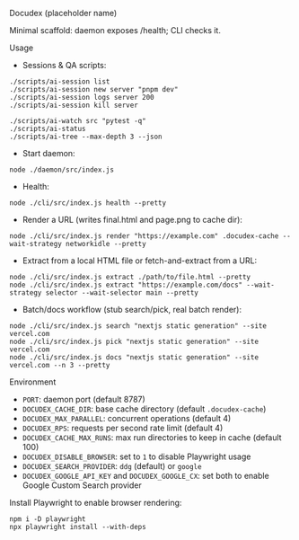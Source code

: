 Docudex (placeholder name)

Minimal scaffold: daemon exposes /health; CLI checks it.

Usage
- Sessions & QA scripts:

```
./scripts/ai-session list
./scripts/ai-session new server "pnpm dev"
./scripts/ai-session logs server 200
./scripts/ai-session kill server

./scripts/ai-watch src "pytest -q"
./scripts/ai-status
./scripts/ai-tree --max-depth 3 --json
```

- Start daemon:

```
node ./daemon/src/index.js
```

- Health:

```
node ./cli/src/index.js health --pretty
```

- Render a URL (writes final.html and page.png to cache dir):

```
node ./cli/src/index.js render "https://example.com" .docudex-cache --wait-strategy networkidle --pretty
```

- Extract from a local HTML file or fetch-and-extract from a URL:

```
node ./cli/src/index.js extract ./path/to/file.html --pretty
node ./cli/src/index.js extract "https://example.com/docs" --wait-strategy selector --wait-selector main --pretty
```

- Batch/docs workflow (stub search/pick, real batch render):

```
node ./cli/src/index.js search "nextjs static generation" --site vercel.com
node ./cli/src/index.js pick "nextjs static generation" --site vercel.com
node ./cli/src/index.js docs "nextjs static generation" --site vercel.com --n 3 --pretty
```

Environment

- `PORT`: daemon port (default 8787)
- `DOCUDEX_CACHE_DIR`: base cache directory (default `.docudex-cache`)
- `DOCUDEX_MAX_PARALLEL`: concurrent operations (default 4)
- `DOCUDEX_RPS`: requests per second rate limit (default 4)
- `DOCUDEX_CACHE_MAX_RUNS`: max run directories to keep in cache (default 100)
- `DOCUDEX_DISABLE_BROWSER`: set to `1` to disable Playwright usage
- `DOCUDEX_SEARCH_PROVIDER`: `ddg` (default) or `google`
- `DOCUDEX_GOOGLE_API_KEY` and `DOCUDEX_GOOGLE_CX`: set both to enable Google Custom Search provider

Install Playwright to enable browser rendering:

```
npm i -D playwright
npx playwright install --with-deps
```
